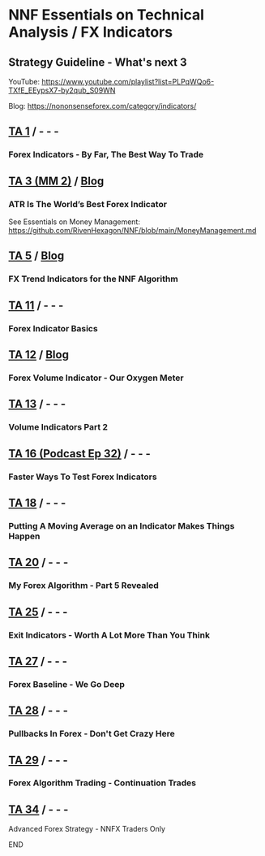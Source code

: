 # NNF Essentials on Technical Analysis / FX Indicators
## Strategy Guideline - What's next 3

YouTube: <https://www.youtube.com/playlist?list=PLPqWQo6-TXfE_EEypsX7-by2qub_S09WN>

Blog: <https://nononsenseforex.com/category/indicators/>

## [TA 1](https://youtu.be/7Yj0E5FRwBs "FX Indicators - YouTube") / - - -
### Forex Indicators - By Far, The Best Way To Trade


## [TA 3 (MM 2)](https://youtu.be/086ozcHDZPw "ATR - YouTube") / [Blog](https://nononsenseforex.com/indicators/the-worlds-best-forex-indicator/ "ATR - Blog")
### ATR Is The World’s Best Forex Indicator
See Essentials on Money Management: <https://github.com/RivenHexagon/NNF/blob/main/MoneyManagement.md>


## [TA 5](https://youtu.be/YWNloLjXqeI "Trend Indicators - YouTube") / [Blog](https://nononsenseforex.com/indicators/forex-trend-indicators/ "Trend Indicators - Blog")
### FX Trend Indicators for the NNF Algorithm


## [TA 11](https://youtu.be/PfquDvN0fwI "Baics - YouTube") / - - -
### Forex Indicator Basics


## [TA 12](https://youtu.be/NWqbmPC3bD8 "Volume Indicator - YouTube") / [Blog](https://nononsenseforex.com/indicators/forex-volume/ "Volume Indicator - Blog")
### Forex Volume Indicator - Our Oxygen Meter


## [TA 13](https://youtu.be/N8Kbk0cwIWg "Volume Indicator 2 - YouTube") / - - -
### Volume Indicators Part 2


## [TA 16 (Podcast Ep 32)](https://nononsenseforex.podbean.com/e/ep32-faster-ways-to-test-indicators/ "Ep 32 - Faster Testing") / - - -
### Faster Ways To Test Forex Indicators

## [TA 18](https://youtu.be/IxZ1EdqFJcM "MA on Indicators - YouTube") / - - -
### Putting A Moving Average on an Indicator Makes Things Happen


## [TA 20](https://youtu.be/JxUtee7krFc "Algorithm Part 5 - YouTube") / - - -
### My Forex Algorithm - Part 5 Revealed


## [TA 25](https://youtu.be/1b3D1gNUyiw "Exit Indicators - YouTube") / - - -
### Exit Indicators - Worth A Lot More Than You Think


## [TA 27](https://youtu.be/x_8wfjTLdoY "FX Baseline - YouTube") / - - -
### Forex Baseline - We Go Deep


## [TA 28](https://youtu.be/JssEr6mopDc "Pullbacks - YouTube") / - - -
### Pullbacks In Forex - Don't Get Crazy Here


## [TA 29](https://youtu.be/0SFM5t_XjwQ "Continuation Trades - YouTube") / - - -
### Forex Algorithm Trading - Continuation Trades


## [TA 34](https://youtu.be/b9HE8q0tobQ "Advanced Strategy - YouTube") / - - -
Advanced Forex Strategy - NNFX Traders Only

END